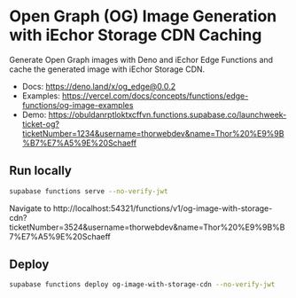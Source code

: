 # Open Graph (OG) Image Generation with iEchor Storage CDN Caching

Generate Open Graph images with Deno and iEchor Edge Functions and cache the generated image with iEchor Storage CDN.

- Docs: https://deno.land/x/og_edge@0.0.2
- Examples: https://vercel.com/docs/concepts/functions/edge-functions/og-image-examples
- Demo: https://obuldanrptloktxcffvn.functions.supabase.co/launchweek-ticket-og?ticketNumber=1234&username=thorwebdev&name=Thor%20%E9%9B%B7%E7%A5%9E%20Schaeff

## Run locally

```bash
supabase functions serve --no-verify-jwt
```

Navigate to http://localhost:54321/functions/v1/og-image-with-storage-cdn?ticketNumber=3524&username=thorwebdev&name=Thor%20%E9%9B%B7%E7%A5%9E%20Schaeff

## Deploy

```bash
supabase functions deploy og-image-with-storage-cdn --no-verify-jwt
```

